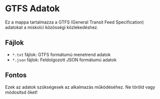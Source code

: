 # GTFS Adatok

Ez a mappa tartalmazza a GTFS (General Transit Feed Specification) adatokat a miskolci közösségi közlekedéshez.

## Fájlok
- `*.txt` fájlok: GTFS formátumú menetrend adatok
- `*.json` fájlok: Feldolgozott JSON formátumú adatok

## Fontos
Ezek az adatok szükségesek az alkalmazás működéséhez. Ne töröld vagy módosítsd őket!
